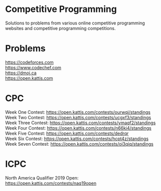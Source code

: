 # Competitive Programming
Solutions to problems from various online competitive programming websites and competitive programming competitions. 
# Problems
https://codeforces.com <br/>
https://www.codechef.com <br/>
https://dmoj.ca <br/>
https://open.kattis.com
# CPC
Week One Contest: https://open.kattis.com/contests/ourwqi/standings <br/>
Week Two Contest: https://open.kattis.com/contests/ucgxf3/standings <br/>
Week Three Contest: https://open.kattis.com/contests/ymaqf2/standings <br/>
Week Four Contest: https://open.kattis.com/contests/n66ki4/standings <br/>
Week Five Contest: https://open.kattis.com/contests/dedrqr <br/>
Week Six Contest: https://open.kattis.com/contests/hcpt4z/standings <br/>
Week Seven Contest: https://open.kattis.com/contests/oi3qiq/standings
# ICPC
North America Qualifier 2019 Open: https://open.kattis.com/contests/naq19open
